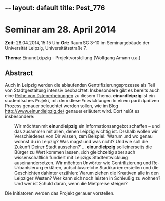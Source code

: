 --
layout: default
title: Post_776
---


# Seminar am 28. April 2014

<strong>Zeit:</strong> 28.04.2014, 15:15 Uhr
<strong>Ort:</strong> Raum SG 3-10 im Seminargebäude der Universität Leipzig, Universitätsstraße 7.

<strong>Thema:</strong> EinundLeipzig - Projektvorstellung (Wolfgang Amann u.a.)
<h2>Abstract</h2>
Auch in Leipzig werden die ablaufenden Gentrifizierungsprozesse als Teil von Stadtgestaltung intensiv beobachtet. Insbesondere gibt es bereits auch eine <a title="externer Verweis (in neuem Fenster)" href="http://www.leipzig-data.de/gentrifizierung/" target="_blank">Reihe von Datenerhebungen</a> zu diesem Thema. <strong>einundleipzig </strong>ist ein studentisches Projekt, mit dem diese Entwicklungen in einem partizipativen Prozess genauer beleuchtet werden sollen, wie im Blog <a title="externer Verweis (in neuem Fenster)" href="http://www.einundleipzig.de/" target="_blank">http://www.einundleipzig.de/</a> genauer erläutert wird. Dort heißt es insbesondere:
<p style="padding-left: 30px;">Wir möchten mit <strong>ein</strong>und<strong>leipzig</strong> ein Informationsangebot schaffen – und das zusammen mit allen, denen Leipzig wichtig ist. Deshalb wollen wir Verschiedenes von Dir wissen, zum Beispiel: ‘Warum und wo genau wohnst du in Leipzig? Was magst und was nicht? Und wie soll die Zukunft Deiner Stadt aussehen?’ ... <strong>ein</strong>und<strong>leipzig</strong> soll einerseits die Bürger zu Wort kommen lassen, sich gleichzeitig aber auch wissenschaftlich fundiert mit Leipzigs Stadtentwicklung auseinandersetzen. Wir möchten Unwörter wie Gentrifizierung und Re-Urbanisierung erklären, aufschlussreiche Stadtkarten erstellen und die Geschichten dahinter erzählen: Warum ziehen die Kreativen alle in den Leipziger Westen? Wer kann sich noch leisten in Schleußig zu wohnen? Und wer ist Schuld daran, wenn die Mietpreise steigen?</p>
Die Initiatoren werden das Projekt genauer vorstellen.
<div style="margin-left: 3em;"></div>

